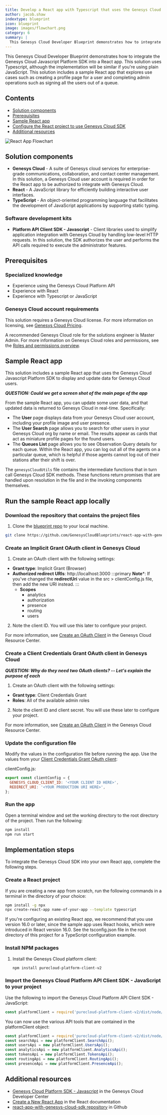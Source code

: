 ```yaml
---
title: Develop a React app with Typescript that uses the Genesys Cloud Platform SDK
author: jacob.shaw
indextype: blueprint
icon: blueprint
image: images/flowchart.png
category: 6
summary: |
  This Genesys Cloud Developer Blueprint demonstrates how to integrate the Genesys Cloud Javascript Platform SDK into a React app. This solution uses Typescript, although the implementation will be similar if you're using plain JavaScript.  This solution includes a sample React app that explores use cases such as creating a profile page for a user and completing admin operations such as signing all the users out of a queue.
---
```


This Genesys Cloud Developer Blueprint demonstrates how to integrate the Genesys Cloud Javascript Platform SDK into a React app. This solution uses Typescript, although the implementation will be similar if you're using plain JavaScript.  This solution includes a sample React app that explores use cases such as creating a profile page for a user and completing admin operations such as signing all the users out of a queue.

## Contents

* [Solution components](#solution-components "Goes to the Solutions components section")
* [Prerequisites](#prerequisites "Goes to the Prerequisites section")
* [Sample React app](#sample-react-app "Goes to the Sample React app section")
* [Configure the React project to use Genesys Cloud SDK](#configure-the-react-project-to-use-genesys-cloud-sdk "Goes to the Configure the React project to use Genesys Cloud SDK section")
* [Additional resources](#additional-resources "Goes to the Additional resources section")

![React App Flowchart](images/flowchart.png)

## Solution components

* **Genesys Cloud** - A suite of Genesys cloud services for enterprise-grade communications, collaboration, and contact center management. In this solution, a Genesys Cloud user account is required in order for the React app to be authorized to integrate with Genesys Cloud.
* **React** - A JavaScript library for efficiently building interactive user interfaces.  
* **TypeScript** - An object-oriented programming language that facilitates the development of JavaScript applications by supporting static typing.  

### Software development kits

* **Platform API Client SDK - Javascript** - Client libraries used to simplify application integration with Genesys Cloud by handling low-level HTTP requests. In this solution, the SDK authorizes the user and performs the API calls required to execute the administrator features.

## Prerequisites

### Specialized knowledge

* Experience using the Genesys Cloud Platform API
* Experience with React
* Experience with Typescript or JavaScript  

### Genesys Cloud account requirements

This solution requires a Genesys Cloud license. For more information on licensing, see [Genesys Cloud Pricing](https://www.genesys.com/pricing "Opens the pricing article").

A recommended Genesys Cloud role for the solutions engineer is Master Admin. For more information on Genesys Cloud roles and permissions, see the [Roles and permissions overview](https://help.mypurecloud.com/?p=24360 "Opens the Roles and permissions overview article").

## Sample React app

This solution includes a sample React app that uses the Genesys Cloud Javascript Platform SDK to display and update data for Genesys Cloud users.

***QUESTION: Could we get a screen shot of the main page of the app***

From the sample React app, you can update some user data, and that updated data is returned to Genesys Cloud in real-time. Specifically:

* The **User** page displays data from your Genesys Cloud user account, including your profile image and user presence.
* The **User Search** page allows you to search for other users in your Genesys Cloud org by name or email. The results appear as cards that act as miniature profile pages for the found users.
* The **Queues List** page allows you to see Observation Query details for each queue. Within the React app, you can log out all of the agents on a particular queue, which is helpful if those agents cannot log out of their stations after their shift is over.

The `genesysCloudUtils` file contains the intermediate functions that in turn call Genesys Cloud SDK methods. These functions return promises that are handled upon resolution in the file and in the invoking components themselves.

## Run the sample React app locally

### Download the repository that contains the project files
1. Clone the [blueprint repo](https://github.com/GenesysCloudBlueprints/react-app-with-genesys-cloud-sdk) to your local machine.

```bash
git clone https://github.com/GenesysCloudBlueprints/react-app-with-genesys-cloud-sdk.git
```
### Create an Implicit Grant OAuth client in Genesys Cloud

1. Create an OAuth client with the following settings:
  * **Grant type**: Implicit Grant (Browser)
  * **Authorized redirect URIs**:
    http://localhost:3000
    :::primary
    **Note***: If you've changed the **redirectUri** value in the src > clientConfig.js file, then add the new URI instead.
    :::
    * **Scopes**
      * analytics
      * authorization
      * presence
      * routing
      * users
2. Note the client ID. You will use this later to configure your project.  

For more information, see [Create an OAuth Client](https://help.mypurecloud.com/?p=188023 "Goes to the Create an OAuth client article") in the Genesys Cloud Resource Center.

### Create a Client Credentials Grant OAuth client in Genesys Cloud

***QUESTION: Why do they need two OAuth clients? -- Let's explain the purpose of each***

1. Create an OAuth client with the following settings:
  * **Grant type**: Client Credentials Grant
  * **Roles**: All of the available admin roles  
2. Note the client ID and client secret. You will use these later to configure your project.  

For more information, see [Create an OAuth Client](https://help.mypurecloud.com/?p=188023 "Goes to the Create an OAuth client article") in the Genesys Cloud Resource Center.

### Update the configuration file

Modify the values in the configuration file before running the app. Use the values from your [Client Credentials Grant OAuth client](create-a-client-credentials-grant-oauth-client-in-genesys-cloud "Goes to the Create a Client Credentials Grant OAuth client in Genesys Cloud section"):

clientConfig.js:

```javascript
export const clientConfig = {
  GENESYS_CLOUD_CLIENT_ID: '<YOUR CLIENT ID HERE>',
  REDIRECT_URI: '<YOUR PRODUCTION URI HERE>',
};
```

### Run the app

Open a terminal window and set the working directory to the root directory of the project. Then run the following:

```bash
npm install
npm run start
```
## Implementation steps

To integrate the Genesys Cloud SDK into your own React app, complete the following steps.

### Create a React project

If you are creating a new app from scratch, run the following commands in a terminal in the directory of your choice:

```bash
npm install -g npx
npx create-react-app name-of-your-app --template typescript
```

If you're configuring an existing React app, we recommend that you use version 16.0 or later, since the sample app uses React hooks, which were introduced in React version 16.0.
See the tsconfig.json file in the root directory of this project for a TypeScript configuration example.

### Install NPM packages

1. Install the Genesys Cloud platform client:

    ```bash
    npm install purecloud-platform-client-v2
    ```

### Import the Genesys Cloud Platform API Client SDK - JavaScript to your project

Use the following to import the Genesys Cloud Platform API Client SDK - JavaScript:

```javascript
const platformClient = require('purecloud-platform-client-v2/dist/node/purecloud-platform-client-v2.js');
```
You can now use the various API tools that are contained in the platformClient object:

```javascript
const platformClient = require('purecloud-platform-client-v2/dist/node/purecloud-platform-client-v2.js');
const searchApi = new platformClient.SearchApi();
const usersApi = new platformClient.UsersApi();
const analyticsApi = new platformClient.AnalyticsApi();
const tokensApi = new platformClient.TokensApi();
const routingApi = new platformClient.RoutingApi();
const presenceApi = new platformClient.PresenceApi();
```

## Additional resources

* [Genesys Cloud Platform SDK - Javascript](/api/rest/client-libraries/javascript/ "Goes to the Platform API Client SDK - JavaScript page") in the Genesys Cloud Developer Center
* [Create a New React App](https://reactjs.org/docs/create-a-new-react-app.html "Goes to the Create a New React App page") in the React documentation
* [react-app-with-genesys-cloud-sdk repository](https://github.com/GenesysCloudBlueprints/react-app-with-genesys-cloud-sdk) in Github
